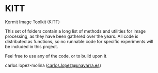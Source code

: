 # KITT
Kermit Image Toolkit (KITT)

This set of folders contain a long list of methods and utilities for image processing, as they have been gathered over the years. All code is distributed as functions, so no runnable code for specific experiments will be included in this project.

Feel free to use any of the code, or to build upon it.

carlos lopez-molina (carlos.lopez@unavarra.es)
